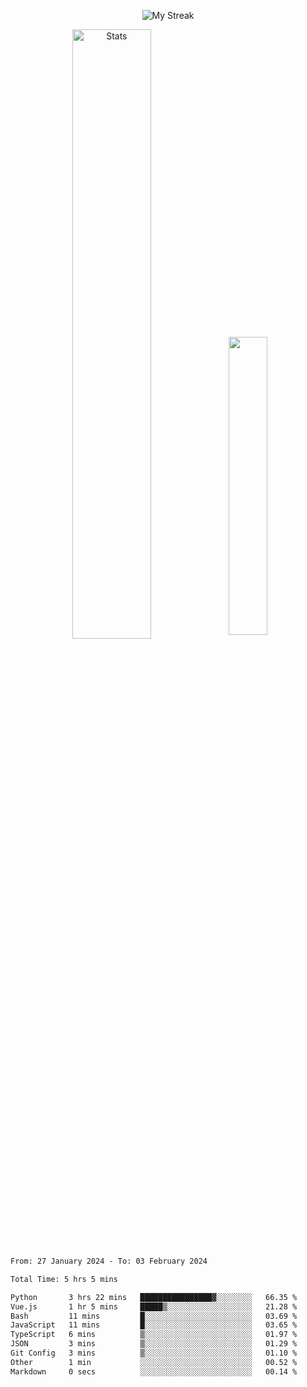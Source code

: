 <p align="center">
<picture>
  <source media="(prefers-color-scheme: dark)" srcset="http://github-readme-streak-stats.herokuapp.com?user=semolik&theme=dark&hide_border=true&background=DD272700">
  <img alt="My Streak" src="http://github-readme-streak-stats.herokuapp.com?user=semolik&hide_border=true">
</picture>
</p>
<div align="center">
  <picture>
    <source media="(prefers-color-scheme: dark)" srcset="https://github-readme-stats.vercel.app/api?username=semolik&show_icons=true&bg_color=DD272700&hide_border=true&theme=dark">
        <img alt="Stats" src="https://github-readme-stats.vercel.app/api?username=semolik&show_icons=true&bg_color=DD272700&hide_border=true" width="50%" >
  </picture>
  <sup>
  <picture>
  <source media="(prefers-color-scheme: dark)" srcset="https://github-readme-stats.vercel.app/api/top-langs/?username=semolik&layout=compact&hide_border=true&bg_color=DD272700&theme=dark">
  <img src="https://github-readme-stats.vercel.app/api/top-langs/?username=semolik&layout=compact&hide_border=true" width="35%" />
  </picture>
  </sup>
</div>
<!--START_SECTION:waka-->

```txt
From: 27 January 2024 - To: 03 February 2024

Total Time: 5 hrs 5 mins

Python       3 hrs 22 mins   ████████████████▓░░░░░░░░   66.35 %
Vue.js       1 hr 5 mins     █████▒░░░░░░░░░░░░░░░░░░░   21.28 %
Bash         11 mins         █░░░░░░░░░░░░░░░░░░░░░░░░   03.69 %
JavaScript   11 mins         █░░░░░░░░░░░░░░░░░░░░░░░░   03.65 %
TypeScript   6 mins          ▒░░░░░░░░░░░░░░░░░░░░░░░░   01.97 %
JSON         3 mins          ▒░░░░░░░░░░░░░░░░░░░░░░░░   01.29 %
Git Config   3 mins          ▒░░░░░░░░░░░░░░░░░░░░░░░░   01.10 %
Other        1 min           ░░░░░░░░░░░░░░░░░░░░░░░░░   00.52 %
Markdown     0 secs          ░░░░░░░░░░░░░░░░░░░░░░░░░   00.14 %
```

<!--END_SECTION:waka-->

